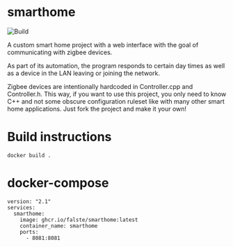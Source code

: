# smarthome
![Build](https://github.com/falste/smarthome/actions/workflows/build.yml/badge.svg)

A custom smart home project with a web interface with the goal of communicating with zigbee devices.

As part of its automation, the program responds to certain day times as well as a device in the LAN leaving or joining the network.

Zigbee devices are intentionally hardcoded in Controller.cpp and Controller.h. This way, if you want to use this project, you only need to know C++ and not some obscure configuration ruleset like with many other smart home applications. Just fork the project and make it your own!

# Build instructions

```
docker build .
```

# docker-compose

```
version: "2.1"
services:
  smarthome:
    image: ghcr.io/falste/smarthome:latest
    container_name: smarthome
    ports:
      - 8081:8081
```
